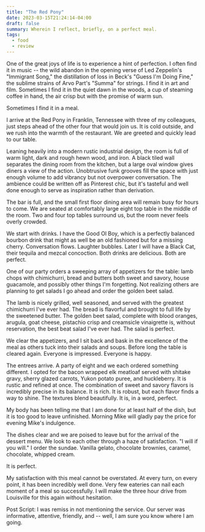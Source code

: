 ```yaml
---
title: "The Red Pony"
date: 2023-03-15T21:24:14-04:00
draft: false
summary: Wherein I reflect, briefly, on a perfect meal.
tags: 
  - food
  - review
---
```


One of the great joys of life is to experience a hint of perfection. I often find it in music -- the wild abandon in the opening verse of Led Zeppelin's "Immigrant Song," the distillation of loss in Beck's "Guess I'm Doing Fine," the sublime strains of Arvo Part's "Summa" for strings. I find it in art and film. Sometimes I find it in the quiet dawn in the woods, a cup of steaming coffee in hand, the air crisp but with the promise of warm sun.

Sometimes I find it in a meal.

I arrive at the Red Pony in Franklin, Tennessee with three of my colleagues, just steps ahead of the other four that would join us. It is cold outside, and we rush into the warmth of the restaurant. We are greeted and quickly lead to our table.

Leaning heavily into a modern rustic industrial design, the room is full of warm light, dark and rough hewn wood, and iron. A black tiled wall separates the dining room from the kitchen, but a large oval window gives diners a view of the action. Unobtrusive funk grooves fill the space with just enough volume to add vibrancy but not overpower conversation. The ambience could be written off as Pinterest chic, but it's tasteful and well done enough to serve as inspiration rather than derivation.

The bar is full, and the small first floor dining area will remain busy for hours to come. We are seated at comfortably large eight top table in the middle of the room. Two and four top tables surround us, but the room never feels overly crowded.

We start with drinks. I have the Good Ol Boy, which is a perfectly balanced bourbon drink that might as well be an old fashioned but for a missing cherry. Conversation flows. Laughter bubbles. Later I will have a Black Cat, their tequila and mezcal concoction. Both drinks are delicious. Both are perfect.

One of our party orders a sweeping array of appetizers for the table: lamb chops with chimichurri, bread and butters both sweet and savory, house guacamole, and possibly other things I'm forgetting. Not realizing others are planning to get salads I go ahead and order the golden beet salad.

The lamb is nicely grilled, well seasoned, and served with the greatest chimichurri I've ever had. The bread is flavorful and brought to full life by the sweetened butter. The golden beet salad, complete with blood oranges, arugula, goat cheese, pistachio crisp and creamsicle vinaigrette is, without reservation, the best beat salad I've ever had. The salad is perfect.

We clear the appetizers, and I sit back and bask in the excellence of the meal as others tuck into their salads and soups. Before long the table is cleared again. Everyone is impressed. Everyone is happy.

The entrees arrive. A party of eight and we each ordered something different. I opted for the bacon wrapped elk meatloaf served with shitake gravy, sherry glazed carrots, Yukon potato puree, and huckleberry. It is rustic and refined at once. The combination of sweet and savory flavors is incredibly precise in its balance. It is rich. It is robust, but each flavor finds a way to shine. The textures blend beautifully. It is, in a word, perfect.

My body has been telling me that I am done for at least half of the dish, but it is too good to leave unfinished. Morning Mike will gladly pay the price for evening Mike's indulgence.

The dishes clear and we are poised to leave but for the arrival of the dessert menu. We look to each other through a haze of satisfaction. "I will if you will." I order the sundae. Vanilla gelato, chocolate brownies, caramel, chocolate, whipped cream.

It is perfect.

My satisfaction with this meal cannot be overstated. At every turn, on every point, it has been incredibly well done. Very few eateries can nail each moment of a meal so successfully. I will make the three hour drive from Louisville for this again without hesitation.

Post Script: I was remiss in not mentioning the service. Our server was informative, attentive, friendly, and -- well, I am sure you know where I am going.